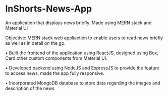 # InShorts-News-App
An application that displays news briefly. Made using MERN stack and Material UI

Objective: MERN stack web appliaction to enable users to read news briefly as well as in detail on the go.

• Built the frontend of the application using ReactJS, designed using Box, Card other custom components from Material UI.

• Developed backend using NodeJS and ExpressJS to provide the feature to access news, made the app fully responsive.

• Incorporated MongoDB database to store data regarding the images and description of the news
